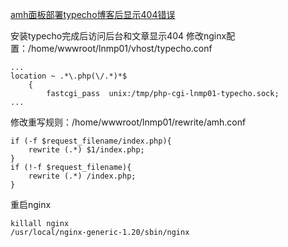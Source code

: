 [amh面板部署typecho博客后显示404错误](https://github.com/cloudswave/blog/issues/25)

安装typecho完成后访问后台和文章显示404
修改nginx配置：/home/wwwroot/lnmp01/vhost/typecho.conf
```
...
location ~ .*\.php(\/.*)*$
	{
		fastcgi_pass  unix:/tmp/php-cgi-lnmp01-typecho.sock;
...
```
修改重写规则：/home/wwwroot/lnmp01/rewrite/amh.conf
```
if (-f $request_filename/index.php){
    rewrite (.*) $1/index.php;
}
if (!-f $request_filename){
    rewrite (.*) /index.php;
}
```
重启nginx
```
killall nginx
/usr/local/nginx-generic-1.20/sbin/nginx
```